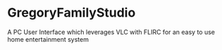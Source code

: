 # GregoryFamilyStudio
A PC User Interface which leverages VLC with FLIRC for an easy to use home entertainment system

